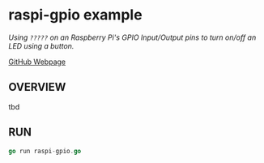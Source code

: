 # raspi-gpio example

_Using `?????` on an Raspberry Pi's GPIO Input/Output pins to turn on/off an
LED using a button._

[GitHub Webpage](https://jeffdecola.github.io/my-go-examples/)

## OVERVIEW

tbd

## RUN

```go
go run raspi-gpio.go
```
